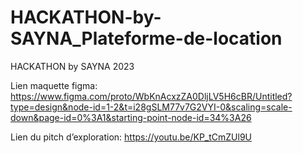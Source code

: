 # HACKATHON-by-SAYNA_Plateforme-de-location
HACKATHON by SAYNA 2023

Lien maquette figma: https://www.figma.com/proto/WbKnAcxzZA0DljLV5H6cBR/Untitled?type=design&node-id=1-2&t=i28gSLM77v7G2VYI-0&scaling=scale-down&page-id=0%3A1&starting-point-node-id=34%3A26

Lien du pitch d’exploration: https://youtu.be/KP_tCmZUl9U
